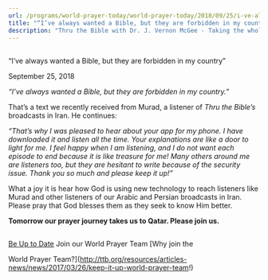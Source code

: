 ```yaml
---
url: /programs/world-prayer-today/world-prayer-today/2018/09/25/i-ve-always-wanted-a-bible-but-they-are-forbidden-in-my-country
title: "“I’ve always wanted a Bible, but they are forbidden in my country”"
description: "Thru the Bible with Dr. J. Vernon McGee - Taking the whole Word to the whole world"
---
```







## 
 “I’ve always wanted a Bible, but they are forbidden in my country”


September 25, 2018




*“I’ve always wanted a Bible, but they are forbidden in my country.”*


That’s a text we recently received from Murad, a listener of *Thru the Bible’s* broadcasts in Iran. He continues:


*“That’s why I was pleased to hear about your app for my phone. I have downloaded it and listen all the time. Your explanations are like a door to light for me. I feel happy when I am listening, and I do not want each episode to end because it is like treasure for me! Many others around me are listeners too, but they are hesitant to write because of the security issue. Thank you so much and please keep it up!”*


What a joy it is hear how God is using new technology to reach listeners like Murad and other listeners of our Arabic and Persian broadcasts in Iran. Please pray that God blesses them as they seek to know Him better.


**Tomorrow our prayer journey takes us to Qatar. Please join us.**







## 




[Be Up to Date](http://feeds.feedburner.com/WorldPrayerToday "World Prayer Today RSS Feed")
Join our World Prayer Team
[Why join the  

World Prayer Team?](http://ttb.org/resources/articles-news/news/2017/03/26/keep-it-up-world-prayer-team!)




